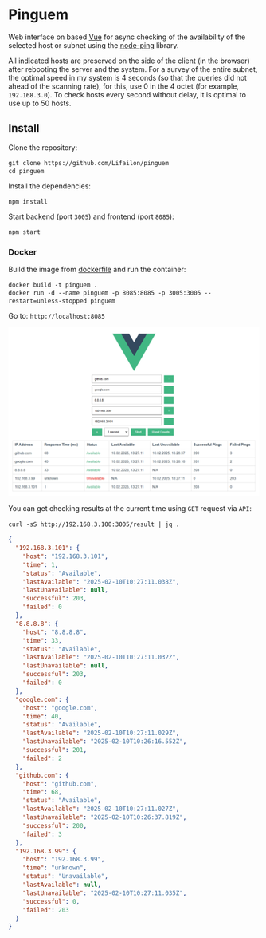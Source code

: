 # Pinguem

Web interface on based [Vue](https://github.com/vuejs/core) for async checking of the availability of the selected host or subnet using the [node-ping](https://github.com/danielzzz/node-ping) library.

All indicated hosts are preserved on the side of the client (in the browser) after rebooting the server and the system. For a survey of the entire subnet, the optimal speed in my system is 4 seconds (so that the queries did not ahead of the scanning rate), for this, use 0 in the 4 octet (for example, `192.168.3.0`). To check hosts every second without delay, it is optimal to use up to 50 hosts.

## Install

Clone the repository:

```shell
git clone https://github.com/Lifailon/pinguem
cd pinguem
```

Install the dependencies:

```shell
npm install
```

Start backend (port `3005`) and frontend (port `8085`):

```shell
npm start
```

### Docker

Build the image from [dockerfile](dockerfile) and run the container:

```shell
docker build -t pinguem .
docker run -d --name pinguem -p 8085:8085 -p 3005:3005 --restart=unless-stopped pinguem
```

Go to: `http://localhost:8085`

![example](/image/example.jpg)

You can get checking results at the current time using `GET` request via `API`:

`curl -sS http://192.168.3.100:3005/result | jq .`

```json
{
  "192.168.3.101": {
    "host": "192.168.3.101",
    "time": 1,
    "status": "Available",
    "lastAvailable": "2025-02-10T10:27:11.038Z",
    "lastUnavailable": null,
    "successful": 203,
    "failed": 0
  },
  "8.8.8.8": {
    "host": "8.8.8.8",
    "time": 33,
    "status": "Available",
    "lastAvailable": "2025-02-10T10:27:11.032Z",
    "lastUnavailable": null,
    "successful": 203,
    "failed": 0
  },
  "google.com": {
    "host": "google.com",
    "time": 40,
    "status": "Available",
    "lastAvailable": "2025-02-10T10:27:11.029Z",
    "lastUnavailable": "2025-02-10T10:26:16.552Z",
    "successful": 201,
    "failed": 2
  },
  "github.com": {
    "host": "github.com",
    "time": 68,
    "status": "Available",
    "lastAvailable": "2025-02-10T10:27:11.027Z",
    "lastUnavailable": "2025-02-10T10:26:37.819Z",
    "successful": 200,
    "failed": 3
  },
  "192.168.3.99": {
    "host": "192.168.3.99",
    "time": "unknown",
    "status": "Unavailable",
    "lastAvailable": null,
    "lastUnavailable": "2025-02-10T10:27:11.035Z",
    "successful": 0,
    "failed": 203
  }
}
```